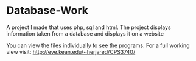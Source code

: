 # Database-Work
 A project I made that uses php, sql and html. The project displays information taken from a database and displays it on a website


You can view the files individually to see the programs. For a full working view visit: http://eve.kean.edu/~herjared/CPS3740/

